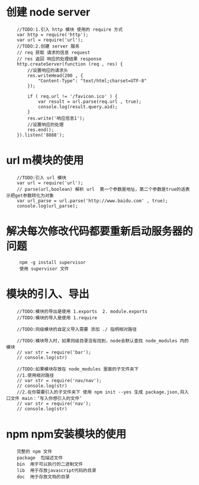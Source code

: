 # 创建 node server
        //TODO:1.引入 http 模块 使用的 require 方式
        var http = require('http');
        var url = require('url');
        //TODO:2.创建 server 服务
        // req 获取 请求的信息 request
        // res 返回 响应的处理结果 response
        http.createServer(function (req , res) {
            //设置响应的请求头
            res.writeHead(200 , {
                "Content-Type": "text/html;charset=UTF-8"
            });
        
            if ( req.url != '/favicon.ico' ) {
                var result = url.parse(req.url , true);
                console.log(result.query.aid);
            }
            res.write('响应信息1');
            //设置响应的处理
            res.end();
        }).listen('8888');
# url m模块的使用
        //TODO:引入 url 模块
        var url = require('url');
        // parse(url,boolean) 解析 url  第一个参数是地址，第二个参数是true的话表示把get参数转化为对象
        var url_parse = url.parse('http://www.baidu.com' , true);
        console.log(url_parse);
# 解决每次修改代码都要重新启动服务器的问题
         npm -g install supervisor
         使用 supervisor 文件
# 模块的引入、导出
        //TODO:模块的导出是使用 1.exports  2. module.exports
        //TODO:模块的导入是使用 1.require
        
        //TODO:同级模块的自定义导入需要 添加 ./ 指明相对路径
        
        //TODO:模块导入时，如果同级目录没有找到，node会默认查找 node_modules 内的模块
        // var str = require('bar');
        // console.log(str)
        
        //TODO:如果模块存放在 node_modules 里面的子文件夹下
        //1.使用相对路径
        // var str = require('nav/nav');
        // console.log(str)
        //2.在你需要引入的子文件夹下 使用 npm init --yes 生成 package.json,将入口文件 main：‘写入你想引入的文件’
        // var str = require('nav');
        // console.log(str)
# npm npm安装模块的使用
        完整的 npm 文件
        package  包描述文件
        bin  用于可以执行的二进制文件
        lib  用于存放javascript代码的目录
        doc  用于存放文档的目录
        